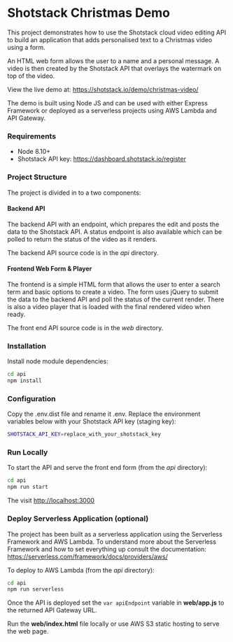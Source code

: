 # Shotstack Christmas Demo

This project demonstrates how to use the Shotstack cloud video editing API to build an 
application that adds personalised text to a Christmas video using a form.

An HTML web form allows the user to a name and a personal message. A video is then 
created by the Shotstack API that overlays the watermark on top of the video.

View the live demo at: https://shotstack.io/demo/christmas-video/

The demo is built using Node JS and can be used with either Express Framework or deployed 
as a serverless projects using AWS Lambda and API Gateway.

### Requirements

- Node 8.10+
- Shotstack API key: https://dashboard.shotstack.io/register

### Project Structure

The project is divided in to a two components:

#### Backend API

The backend API with an endpoint, which  prepares the edit and posts the data to the 
Shotstack API. A status endpoint is also available which can be polled to return the 
status of the video as it renders.

The backend API source code is in the _api_ directory.

#### Frontend Web Form & Player

The frontend is a simple HTML form that allows the user to enter a search term and basic 
options to create a video. The form uses jQuery to submit the data to the backend API and 
poll the status of the current render. There is also a video player that is loaded with 
the final rendered video when ready.

The front end API source code is in the _web_ directory.

### Installation

Install node module dependencies:

```bash
cd api
npm install

```

### Configuration

Copy the .env.dist file and rename it .env. Replace the environment variables below with your
Shotstack API key (staging key):

```bash
SHOTSTACK_API_KEY=replace_with_your_shotstack_key
```

### Run Locally

To start the API and serve the front end form (from the _api_ directory):

```bash
cd api
npm run start
```

The visit [http://localhost:3000](http://localhost:3000)


### Deploy Serverless Application (optional)

The project has been built as a serverless application using the Serverless Framework 
and AWS Lambda. To understand more about the Serverless Framework and how to set 
everything up consult the documentation: https://serverless.com/framework/docs/providers/aws/

To deploy to AWS Lambda (from the _api_ directory):

```bash
cd api
npm run serverless
```

Once the API is deployed set the `var apiEndpoint` variable in **web/app.js** to the returned
API Gateway URL.

Run the **web/index.html** file locally or use AWS S3 static hosting to serve the web page.
